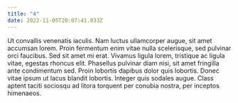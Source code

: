 ```yaml
---
title: "4"
date: 2022-11-05T20:07:41.033Z
---
```

Ut convallis venenatis iaculis. Nam luctus ullamcorper augue, sit amet accumsan lorem. Proin fermentum enim vitae nulla scelerisque, sed pulvinar orci faucibus. Sed sit amet mi erat. Vivamus ligula lorem, tristique ac ligula vitae, egestas rhoncus elit. Phasellus pulvinar diam nisi, sit amet fringilla ante condimentum sed. Proin lobortis dapibus dolor quis lobortis. Donec vitae ipsum ut lacus blandit lobortis. Integer quis sodales augue. Class aptent taciti sociosqu ad litora torquent per conubia nostra, per inceptos himenaeos.